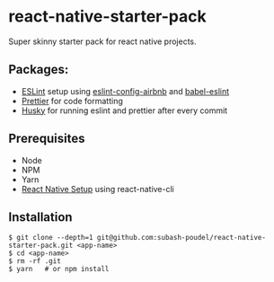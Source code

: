 # react-native-starter-pack
Super skinny starter pack for react native projects.

## Packages:
* [ESLint](https://eslint.org/) setup using [eslint-config-airbnb](https://www.npmjs.com/package/eslint-config-airbnb) and [babel-eslint](https://github.com/babel/babel-eslint)
* [Prettier](https://prettier.io/) for code formatting
* [Husky](https://github.com/typicode/husky) for running eslint and prettier after every commit

## Prerequisites
* Node
* NPM
* Yarn
* [React Native Setup](https://facebook.github.io/react-native/docs/getting-started.html) using react-native-cli

## Installation

```
$ git clone --depth=1 git@github.com:subash-poudel/react-native-starter-pack.git <app-name>
$ cd <app-name>
$ rm -rf .git
$ yarn   # or npm install
```

